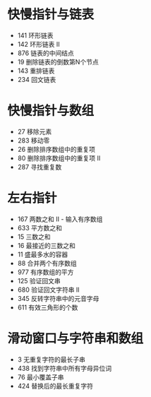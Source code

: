 # 快慢指针与链表

- 141 环形链表
- 142 环形链表 II
- 876 链表的中间结点
- 19 删除链表的倒数第N个节点
- 143 重排链表
- 234 回文链表

# 快慢指针与数组

- 27 移除元素
- 283 移动零
- 26 删除排序数组中的重复项
- 80 删除排序数组中的重复项 II
- 287 寻找重复数

# 左右指针

- 167 两数之和 II - 输入有序数组
- 633 平方数之和
- 15 三数之和
- 16 最接近的三数之和 
- 11 盛最多水的容器
- 88 合并两个有序数组
- 977 有序数组的平方
- 125 验证回文串
- 680 验证回文字符串 Ⅱ
- 345 反转字符串中的元音字母
- 611 有效三角形的个数

# 滑动窗口与字符串和数组

- 3 无重复字符的最长子串
- 438 找到字符串中所有字母异位词
- 76 最小覆盖子串
- 424 替换后的最长重复字符










